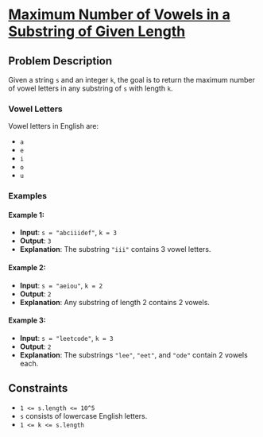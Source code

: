 # [Maximum Number of Vowels in a Substring of Given Length](https://leetcode.com/problems/maximum-number-of-vowels-in-a-substring-of-given-length/)

## Problem Description

Given a string `s` and an integer `k`, the goal is to return the maximum number of vowel letters in any substring of `s` with length `k`.

### Vowel Letters

Vowel letters in English are:
- `a`
- `e`
- `i`
- `o`
- `u`

### Examples

#### Example 1:
- **Input**: `s = "abciiidef"`, `k = 3`
- **Output**: `3`
- **Explanation**: The substring `"iii"` contains 3 vowel letters.

#### Example 2:
- **Input**: `s = "aeiou"`, `k = 2`
- **Output**: `2`
- **Explanation**: Any substring of length 2 contains 2 vowels.

#### Example 3:
- **Input**: `s = "leetcode"`, `k = 3`
- **Output**: `2`
- **Explanation**: The substrings `"lee"`, `"eet"`, and `"ode"` contain 2 vowels each.

## Constraints

- `1 <= s.length <= 10^5`
- `s` consists of lowercase English letters.
- `1 <= k <= s.length`
